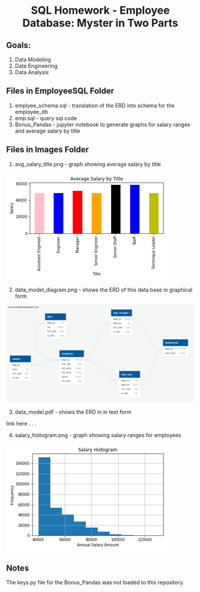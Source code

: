 # <div align="center">**SQL Homework - Employee Database: Myster in Two Parts**</div>

## Goals:
1. Data Modeling
2. Data Engineering
3. Data Analysis

## Files in EmployeeSQL Folder

1. emplyee_schema.sql - translation of the ERD into schema for the employee_db
2. emp.sql - query sql code
3. Bonus_Pandas - jupyter notebook to generate graphs for salary ranges and average salary by title

## Files in Images Folder

1. avg_salary_title.png - graph showing average salary by title

![alt text](https://github.com/RADettmer/sql-challenge/blob/master/Images/avg_salary_title.png)

2. data_model_diagram.png - shows the ERD of this data base in graphical form

![alt text](https://github.com/RADettmer/sql-challenge/blob/master/Images/data_model_diagram.png)

3. data_model.pdf - shows the ERD in in text form

link here . . .

4. salary_histogram.png - graph showing salary ranges for employees

![alt text](https://github.com/RADettmer/sql-challenge/blob/master/Images/salary_histogram.png)

## Notes
<p> The keys.py file for the Bonus_Pandas was not loaded to this repository. </p>
